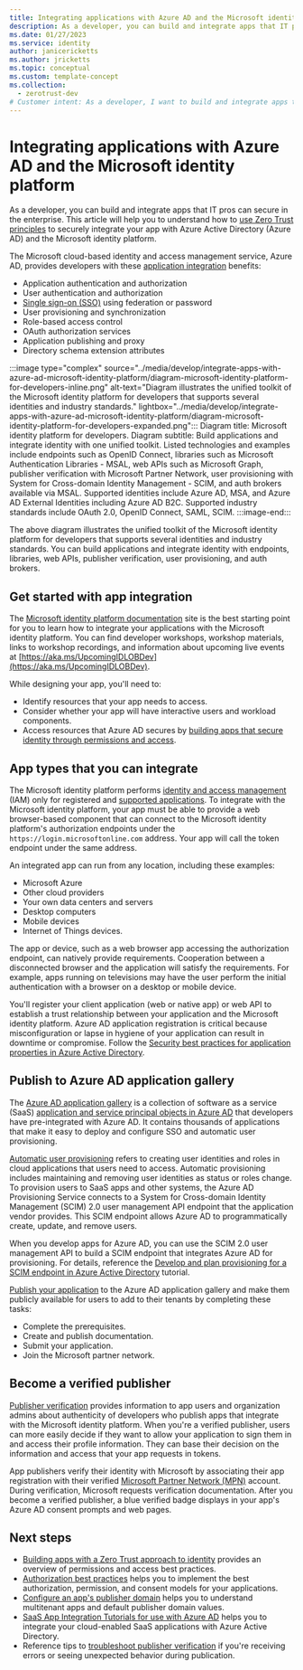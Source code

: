 ```yaml
---
title: Integrating applications with Azure AD and the Microsoft identity platform
description: As a developer, you can build and integrate apps that IT pros can secure in the enterprise. This article will help you to understand how to securely integrate your app with Azure Active Directory (Azure AD) and the Microsoft identity platform.
ms.date: 01/27/2023
ms.service: identity
author: janicericketts
ms.author: jricketts
ms.topic: conceptual
ms.custom: template-concept
ms.collection:
  - zerotrust-dev
# Customer intent: As a developer, I want to build and integrate apps that IT pros can secure in the enterprise. To do so, I need to understand how to use Zero Trust principles to securely integrate my app with Azure Active Directory (Azure AD) and the Microsoft identity platform.
---
```

# Integrating applications with Azure AD and the Microsoft identity platform

As a developer, you can build and integrate apps that IT pros can secure in the enterprise. This article will help you to understand how to [use Zero Trust principles](overview.md) to securely integrate your app with Azure Active Directory (Azure AD) and the Microsoft identity platform.

The Microsoft cloud-based identity and access management service, Azure AD, provides developers with these [application integration](/azure/active-directory/develop/active-directory-how-applications-are-added) benefits:

- Application authentication and authorization
- User authentication and authorization
- [Single sign-on (SSO)](/azure/active-directory/develop/single-sign-on-saml-protocol) using federation or password
- User provisioning and synchronization
- Role-based access control
- OAuth authorization services
- Application publishing and proxy
- Directory schema extension attributes

:::image type="complex" source="../media/develop/integrate-apps-with-azure-ad-microsoft-identity-platform/diagram-microsoft-identity-platform-for-developers-inline.png" alt-text="Diagram illustrates the unified toolkit of the Microsoft identity platform for developers that supports several identities and industry standards." lightbox="../media/develop/integrate-apps-with-azure-ad-microsoft-identity-platform/diagram-microsoft-identity-platform-for-developers-expanded.png":::
   Diagram title: Microsoft identity platform for developers. Diagram subtitle: Build applications and integrate identity with one unified toolkit. Listed technologies and examples include endpoints such as OpenID Connect, libraries such as Microsoft Authentication Libraries - MSAL, web APIs such as Microsoft Graph, publisher verification with Microsoft Partner Network, user provisioning with System for Cross-domain Identity Management - SCIM, and auth brokers available via MSAL. Supported identities include Azure AD, MSA, and Azure AD External Identities including Azure AD B2C. Supported industry standards include OAuth 2.0, OpenID Connect, SAML, SCIM.
:::image-end:::

The above diagram illustrates the unified toolkit of the Microsoft identity platform for developers that supports several identities and industry standards. You can build applications and integrate identity with endpoints, libraries, web APIs, publisher verification, user provisioning, and auth brokers.

## Get started with app integration

The [Microsoft identity platform documentation](/azure/active-directory/develop/) site is the best starting point for you to learn how to integrate your applications with the Microsoft identity platform. You can find developer workshops, workshop materials, links to workshop recordings, and information about upcoming live events at [https://aka.ms/UpcomingIDLOBDev](https://aka.ms/UpcomingIDLOBDev).

While designing your app, you'll need to:

- Identify resources that your app needs to access.
- Consider whether your app will have interactive users and workload components.
- Access resources that Azure AD secures by [building apps that secure identity through permissions and access](identity.md).

## App types that you can integrate

The Microsoft identity platform performs [identity and access management](identity-iam-development-best-practices.md) (IAM) only for registered and [supported applications](identity-supported-account-types.md). To integrate with the Microsoft identity platform, your app must be able to provide a web browser-based component that can connect to the Microsoft identity platform's authorization endpoints under the `https://login.microsoftonline.com` address. Your app will call the token endpoint under the same address.

An integrated app can run from any location, including these examples:

- Microsoft Azure
- Other cloud providers
- Your own data centers and servers
- Desktop computers
- Mobile devices
- Internet of Things devices.

 The app or device, such as a web browser app accessing the authorization endpoint, can natively provide requirements. Cooperation between a disconnected browser and the application will satisfy the requirements. For example, apps running on televisions may have the user perform the initial authentication with a browser on a desktop or mobile device.

You'll register your client application (web or native app) or web API to establish a trust relationship between your application and the Microsoft identity platform. Azure AD application registration is critical because misconfiguration or lapse in hygiene of your application can result in downtime or compromise. Follow the [Security best practices for application properties in Azure Active Directory](/azure/active-directory/develop/security-best-practices-for-app-registration).

## Publish to Azure AD application gallery

The [Azure AD application gallery](/azure/active-directory/manage-apps/overview-application-gallery) is a collection of software as a service (SaaS) [application and service principal objects in Azure AD](/azure/active-directory/develop/app-objects-and-service-principals) that developers have pre-integrated with Azure AD. It contains thousands of applications that make it easy to deploy and configure SSO and automatic user provisioning.

[Automatic user provisioning](/azure/active-directory/app-provisioning/user-provisioning#what-applications-and-systems-can-i-use-with-azure-ad-automatic-user-provisioning) refers to creating user identities and roles in cloud applications that users need to access. Automatic provisioning includes maintaining and removing user identities as status or roles change. To provision users to SaaS apps and other systems, the Azure AD Provisioning Service connects to a System for Cross-domain Identity Management (SCIM) 2.0 user management API endpoint that the application vendor provides. This SCIM endpoint allows Azure AD to programmatically create, update, and remove users.

When you develop apps for Azure AD, you can use the SCIM 2.0 user management API to build a SCIM endpoint that integrates Azure AD for provisioning. For details, reference the [Develop and plan provisioning for a SCIM endpoint in Azure Active Directory](/azure/active-directory/app-provisioning/use-scim-to-provision-users-and-groups) tutorial.

[Publish your application](/azure/active-directory/manage-apps/v2-howto-app-gallery-listing) to the Azure AD application gallery and make them publicly available for users to add to their tenants by completing these tasks:

- Complete the prerequisites.
- Create and publish documentation.
- Submit your application.
- Join the Microsoft partner network.

## Become a verified publisher

[Publisher verification](/azure/active-directory/develop/publisher-verification-overview) provides information to app users and organization admins about authenticity of developers who publish apps that integrate with the Microsoft identity platform. When you're a verified publisher, users can more easily decide if they want to allow your application to sign them in and access their profile information. They can base their decision on the information and access that your app requests in tokens.

App publishers verify their identity with Microsoft by associating their app registration with their verified [Microsoft Partner Network (MPN)](https://partner.microsoft.com/membership) account. During verification, Microsoft requests verification documentation. After you become a verified publisher, a blue verified badge displays in your app's Azure AD consent prompts and web pages.

## Next steps

- [Building apps with a Zero Trust approach to identity](identity.md) provides an overview of permissions and access best practices.
- [Authorization best practices](developer-strategy-authorization-best-practices.md) helps you to implement the best authorization, permission, and consent models for your applications.
- [Configure an app\'s publisher domain](/azure/active-directory/develop/howto-configure-publisher-domain) helps you to understand multitenant apps and default publisher domain values.
- [SaaS App Integration Tutorials for use with Azure AD](/azure/active-directory/saas-apps/tutorial-list) helps you to integrate your cloud-enabled SaaS applications with Azure Active Directory.
- Reference tips to [troubleshoot publisher verification](/azure/active-directory/develop/troubleshoot-publisher-verification) if you\'re receiving errors or seeing unexpected behavior during publication.
